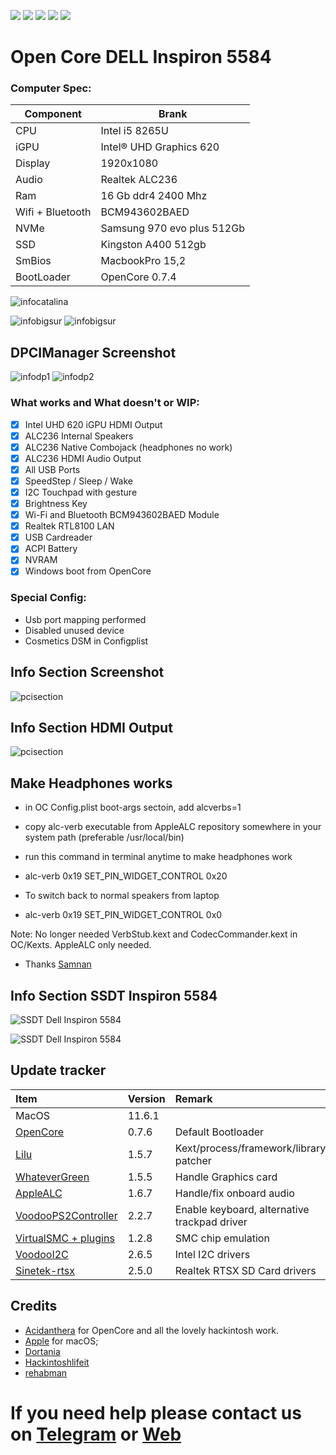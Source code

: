 [![](https://img.shields.io/badge/Gitter%20HL%20Community-Chat-informational?style=flat&logo=gitter&logoColor=white&color=ed1965)](https://gitter.im/Hackintosh-Life-IT/community)
[![](https://img.shields.io/badge/Reposity-Baio77-informational?style=flat&logo=apple&logoColor=white&color=9debeb)](https://github.com/Baio1977?tab=repositories)
[![](https://img.shields.io/badge/Telegram-HackintoshLifeIT-informational?style=flat&logo=telegram&logoColor=white&color=5fb659)](https://t.me/HackintoshLife_it)
[![](https://img.shields.io/badge/Facebook-HackintoshLifeIT-informational?style=flat&logo=facebook&logoColor=white&color=3a4dc9)](https://www.facebook.com/hackintoshlife/)
[![](https://img.shields.io/badge/Instagram-HackintoshLifeIT-informational?style=flat&logo=instagram&logoColor=white&color=8a178a)](https://www.instagram.com/hackintoshlife.it_official/)

# Open Core DELL Inspiron 5584

### Computer Spec:

| Component        | Brank                              |
| ---------------- | ---------------------------------- |
| CPU              | Intel i5 8265U                     |
| iGPU             | Intel® UHD Graphics 620            |
| Display          | 1920x1080                          |
| Audio            | Realtek ALC236                     |
| Ram              | 16 Gb ddr4 2400 Mhz                |
| Wifi + Bluetooth | BCM943602BAED                      |
| NVMe             | Samsung 970 evo plus 512Gb         |
| SSD              | Kingston A400 512gb                |
| SmBios           | MacbookPro 15,2                    |
| BootLoader       | OpenCore 0.7.4                     |

![infocatalina](./Screenshot/1.jpg)

![infobigsur](./Screenshot/2.jpg) ![infobigsur](./Screenshot/3.jpg) 

## DPCIManager Screenshot

![infodp1](./Screenshot/6.png)
![infodp2](./Screenshot/7.png)

### What works and What doesn't or WIP:

- [x] Intel UHD 620 iGPU HDMI Output
- [x] ALC236 Internal Speakers
- [x] ALC236 Native Combojack (headphones no work)
- [x] ALC236 HDMI Audio Output
- [x] All USB Ports 
- [x] SpeedStep / Sleep / Wake
- [x] I2C Touchpad with gesture
- [x] Brightness Key
- [x] Wi-Fi and Bluetooth BCM943602BAED Module
- [x] Realtek RTL8100 LAN
- [x] USB Cardreader
- [x] ACPI Battery
- [x] NVRAM
- [x] Windows boot from OpenCore

### Special Config:

- Usb port mapping performed
- Disabled unused device
- Cosmetics DSM in Configplist

## Info Section Screenshot

![pcisection](./Screenshot/4.png)

## Info Section HDMI Output

![pcisection](./Screenshot/8.png)

## Make Headphones works

- in OC Config.plist boot-args sectoin, add alcverbs=1

- copy alc-verb executable from AppleALC repository somewhere in your system path (preferable /usr/local/bin)

- run this command in terminal anytime to make headphones work

- alc-verb 0x19 SET_PIN_WIDGET_CONTROL 0x20

- To switch back to normal speakers from laptop
- alc-verb 0x19 SET_PIN_WIDGET_CONTROL 0x0

Note: No longer needed VerbStub.kext and CodecCommander.kext in OC/Kexts. AppleALC only needed.

- Thanks [Samnan](https://github.com/Samnan?tab=repositories)

## Info Section SSDT Inspiron 5584

![SSDT Dell Inspiron 5584](./Screenshot/5.png)

![SSDT Dell Inspiron 5584](./Screenshot/9.png)

## Update tracker

| Item   | Version | Remark  |
| :---   | :---    | :---    |
| MacOS  | 11.6.1  |         |
| [OpenCore](https://github.com/acidanthera/OpenCorePkg/releases) | 0.7.6 | Default Bootloader                                    |
| [Lilu](https://github.com/acidanthera/Lilu/releases) | 1.5.7 | Kext/process/framework/library patcher                           |
| [WhateverGreen](https://github.com/acidanthera/whatevergreen/releases) | 1.5.5 | Handle Graphics card                           |
| [AppleALC](https://github.com/acidanthera/AppleALC/releases) | 1.6.7| Handle/fix onboard audio                                  |
| [VoodooPS2Controller](https://github.com/acidanthera/VoodooPS2/releases) | 2.2.7 | Enable keyboard, alternative trackpad driver |
| [VirtualSMC + plugins](https://github.com/acidanthera/VirtualSMC/releases) | 1.2.8 | SMC chip emulation                         |
| [VoodooI2C](https://github.com/VoodooI2C/VoodooI2C/releases) | 2.6.5 | Intel I2C drivers                                        |
| [Sinetek-rtsx](https://github.com/cholonam/Sinetek-rtsx/releases) | 2.5.0 | Realtek RTSX SD Card drivers                        |

## Credits

- [Acidanthera](https://github.com/acidanthera) for OpenCore and all the lovely hackintosh work.
- [Apple](https://apple.com) for macOS;
- [Dortania](https://github.com/dortania)
- [Hackintoshlifeit](https://github.com/Hackintoshlifeit)
- [rehabman](https://github.com/RehabMan)

# If you need help please contact us on [Telegram](https://t.me/HackintoshLife_it) or [Web](https://www.hackintoshlife.it/)
